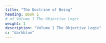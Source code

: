 ```yaml
---
title: "The Doctrine of Being"
heading: Book 1 
# of Volume 1 The Objective Logic
weight: 1
description: "Volume 1 The Objective Logic"
c: "darkblue"
---
```

